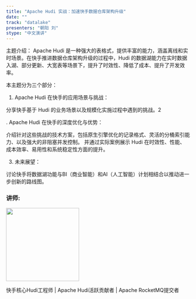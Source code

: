 ```yaml
---
title: "Apache Hudi 实战：加速快手数据仓库架构升级"
date: ""
track: "datalake"
presenters: "朝阳 刘"
stype: "中文演讲"
--- 
```


主题介绍：
Apache Hudi 是一种强大的表格式，提供丰富的能力，涵盖离线和实时场景。在快手推进数据仓库架构升级的过程中，Hudi 的数据湖能力在实时数据入湖、部分更新、大宽表等场景下，提升了时效性、降低了成本、提升了开发效率。

本主题分为三个部分：

1. Apache Hudi 在快手的应用场景与挑战：

分享快手基于 Hudi 的业务场景以及规模化实施过程中遇到的挑战。2

. Apache Hudi 在快手的深度优化与优势：

介绍针对这些挑战的技术方案，包括原生引擎优化的记录格式、灵活的分桶索引能力、以及强大的非阻塞并发控制。
并通过实际案例展示 Hudi 在时效性、性能、成本效率、易用性和系统稳定性方面的提升。

3. 未来展望：

讨论快手将数据湖功能与BI（商业智能）和AI（人工智能）计划相结合以推动进一步创新的路线图。

### 讲师:

<img src="https://sessionize.com/image/8a30-400o400o1-DXZEDcKH4tBMugeSDeE4vj.jpg" width="200" /><br/>

快手核心Hudi工程师 | Apache Hudi活跃贡献者 | Apache RocketMQ提交者

